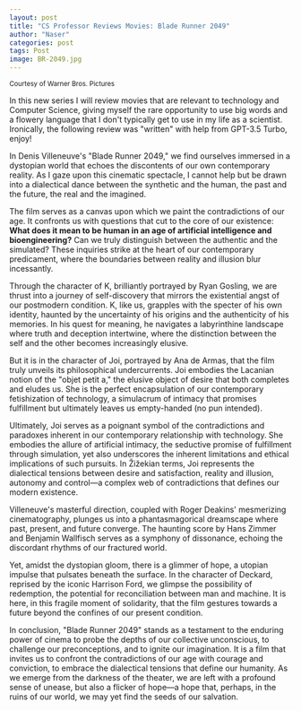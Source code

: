 ```yaml
---
layout: post
title: "CS Professor Reviews Movies: Blade Runner 2049"
author: "Naser"
categories: post
tags: Post
image: BR-2049.jpg
---
```

<sup>Courtesy of Warner Bros. Pictures</sup>

In this new series I will review movies that are relevant to technology and Computer Science, giving myself the rare opportunity to use big words and a flowery language that I don't typically get to use in my life as a scientist.  Ironically, the following review was "written" with help from GPT-3.5 Turbo, enjoy!


In Denis Villeneuve's "Blade Runner 2049," we find ourselves immersed in a dystopian world that echoes the discontents of our own contemporary reality. As I gaze upon this cinematic spectacle, I cannot help but be drawn into a dialectical dance between the synthetic and the human, the past and the future, the real and the imagined.

The film serves as a canvas upon which we paint the contradictions of our age. It confronts us with questions that cut to the core of our existence: **What does it mean to be human in an age of artificial intelligence and bioengineering?** Can we truly distinguish between the authentic and the simulated? These inquiries strike at the heart of our contemporary predicament, where the boundaries between reality and illusion blur incessantly.

Through the character of K, brilliantly portrayed by Ryan Gosling, we are thrust into a journey of self-discovery that mirrors the existential angst of our postmodern condition. K, like us, grapples with the specter of his own identity, haunted by the uncertainty of his origins and the authenticity of his memories. In his quest for meaning, he navigates a labyrinthine landscape where truth and deception intertwine, where the distinction between the self and the other becomes increasingly elusive.

But it is in the character of Joi, portrayed by Ana de Armas, that the film truly unveils its philosophical undercurrents. Joi embodies the Lacanian notion of the "objet petit a," the elusive object of desire that both completes and eludes us. She is the perfect encapsulation of our contemporary fetishization of technology, a simulacrum of intimacy that promises fulfillment but ultimately leaves us empty-handed (no pun intended).

Ultimately, Joi serves as a poignant symbol of the contradictions and paradoxes inherent in our contemporary relationship with technology. She embodies the allure of artificial intimacy, the seductive promise of fulfillment through simulation, yet also underscores the inherent limitations and ethical implications of such pursuits. In Žižekian terms, Joi represents the dialectical tensions between desire and satisfaction, reality and illusion, autonomy and control—a complex web of contradictions that defines our modern existence.

Villeneuve's masterful direction, coupled with Roger Deakins' mesmerizing cinematography, plunges us into a phantasmagorical dreamscape where past, present, and future converge. The haunting score by Hans Zimmer and Benjamin Wallfisch serves as a symphony of dissonance, echoing the discordant rhythms of our fractured world.

Yet, amidst the dystopian gloom, there is a glimmer of hope, a utopian impulse that pulsates beneath the surface. In the character of Deckard, reprised by the iconic Harrison Ford, we glimpse the possibility of redemption, the potential for reconciliation between man and machine. It is here, in this fragile moment of solidarity, that the film gestures towards a future beyond the confines of our present condition.

In conclusion, "Blade Runner 2049" stands as a testament to the enduring power of cinema to probe the depths of our collective unconscious, to challenge our preconceptions, and to ignite our imagination. It is a film that invites us to confront the contradictions of our age with courage and conviction, to embrace the dialectical tensions that define our humanity. As we emerge from the darkness of the theater, we are left with a profound sense of unease, but also a flicker of hope—a hope that, perhaps, in the ruins of our world, we may yet find the seeds of our salvation.

